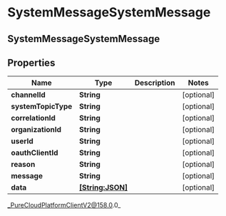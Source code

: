 # SystemMessageSystemMessage

## SystemMessageSystemMessage

## Properties

|Name | Type | Description | Notes|
|------------ | ------------- | ------------- | -------------|
| **channelId** | **String** |  | [optional] |
| **systemTopicType** | **String** |  | [optional] |
| **correlationId** | **String** |  | [optional] |
| **organizationId** | **String** |  | [optional] |
| **userId** | **String** |  | [optional] |
| **oauthClientId** | **String** |  | [optional] |
| **reason** | **String** |  | [optional] |
| **message** | **String** |  | [optional] |
| **data** | [**[String:JSON]**](JSON) |  | [optional] |



_PureCloudPlatformClientV2@158.0.0_
